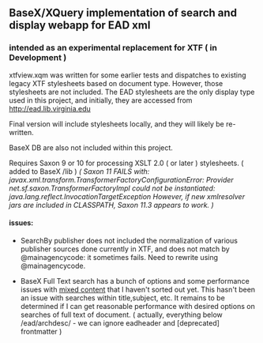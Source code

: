 
## BaseX/XQuery implementation of search and display webapp for EAD xml
###  intended as an experimental replacement for XTF  ( in Development )


xtfview.xqm was written for some earlier tests and dispatches to existing legacy XTF stylesheets
based on document type. However, those stylesheets are not included. The EAD stylesheets are
the only display type used in this project, and initially, they are accessed from http://ead.lib.virginia.edu 

Final version will include stylesheets locally, and they will likely be re-written. 

BaseX DB are also not included within this project. 

Requires Saxon 9 or 10 for processing XSLT 2.0 ( or later ) stylesheets. ( added to BaseX /lib )
*( Saxon 11 FAILS with: javax.xml.transform.TransformerFactoryConfigurationError: Provider net.sf.saxon.TransformerFactoryImpl could not be instantiated: java.lang.reflect.InvocationTargetException 
However, if new xmlresolver jars are included in CLASSPATH, Saxon 11.3 appears to work. )*


#### issues: 

- SearchBy publisher does not included the normalization of various publisher sources done currently in XTF, and does not match by @mainagencycode: it sometimes fails. Need to rewrite using @mainagencycode.

- BaseX Full Text search has a bunch of options and some performance issues with [mixed content](https://docs.basex.org/wiki/Full-Text#Mixed_Content) that I haven't sorted out yet. This hasn't been an issue with searches within title,subject, etc. It remains to be determined if I can get reasonable performance with desired options on searches of full text of document. ( actually, everything below /ead/archdesc/ - we can ignore eadheader and [deprecated] frontmatter )





